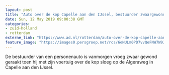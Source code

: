 ```yaml
---
layout: post
title: "Auto over de kop Capelle aan den IJssel, bestuurder zwaargewond"
date: Sun, 12 May 2019 09:00:38 GMT
categories: 
- zuid-holland 
- rotterdam 
externe_link: "https://www.ad.nl/rotterdam/auto-over-de-kop-capelle-aan-den-ijssel-bestuurder-zwaargewond~a5888d45/"
feature_image: "https://images0.persgroep.net/rcs/6eNULm0PD7vvQeFNW7W9Jjz5JCc/diocontent/148074167/_fitwidth/400/?appId=21791a8992982cd8da851550a453bd7f&quality=0.7"
---
```


De bestuurder van een  personenauto is vanmorgen vroeg zwaar gewond geraakt toen hij met zijn voertuig over de kop sloeg op de Algeraweg  in Capelle aan den IJssel.
